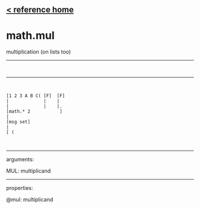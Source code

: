 [< reference home](ceammc_lib.html)
---

# math.mul


multiplication (on lists too)

---

<br>


---


```


[1 2 3 A B C( [F]  [F]
|             |    |
|             |    |.
[math.* 2           ]
|
[msg set]
|
[ (

            
```

---
arguments:

MUL: multiplicand<br>

---
properties:

@mul: multiplicand<br>

